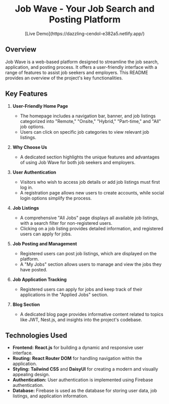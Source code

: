 <h1 align="center">Job Wave - Your Job Search and Posting Platform</h1>

<p align="center">
  [Live Demo](https://dazzling-cendol-e382a5.netlify.app/)
</p>

## Overview

Job Wave is a web-based platform designed to streamline the job search, application, and posting process. It offers a user-friendly interface with a range of features to assist job seekers and employers. This README provides an overview of the project's key functionalities.

## Key Features

1. **User-Friendly Home Page**
   - The homepage includes a navigation bar, banner, and job listings categorized into "Remote," "Onsite," "Hybrid," "Part-time," and "All" job options.
   - Users can click on specific job categories to view relevant job listings.

2. **Why Choose Us**
   - A dedicated section highlights the unique features and advantages of using Job Wave for both job seekers and employers.

3. **User Authentication**
   - Visitors who wish to access job details or add job listings must first log in.
   - A registration page allows new users to create accounts, while social login options simplify the process.

4. **Job Listings**
   - A comprehensive "All Jobs" page displays all available job listings, with a search filter for non-registered users.
   - Clicking on a job listing provides detailed information, and registered users can apply for jobs.

5. **Job Posting and Management**
   - Registered users can post job listings, which are displayed on the platform.
   - A "My Jobs" section allows users to manage and view the jobs they have posted.

6. **Job Application Tracking**
   - Registered users can apply for jobs and keep track of their applications in the "Applied Jobs" section.

7. **Blog Section**
   - A dedicated blog page provides informative content related to topics like JWT, Nest.js, and insights into the project's codebase.

## Technologies Used

- **Frontend:** **React.js** for building a dynamic and responsive user interface.
- **Routing:** **React Router DOM** for handling navigation within the application.
- **Styling:** **Tailwind CSS** and **DaisyUI** for creating a modern and visually appealing design.
- **Authentication:** User authentication is implemented using Firebase authentication.
- **Database:** Firebase is used as the database for storing user data, job listings, and application information.